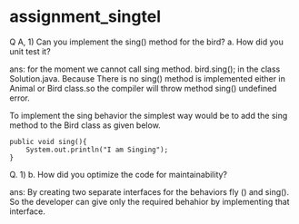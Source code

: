 # assignment_singtel

Q A, 1) Can you implement the sing() method for the bird?
a. How did you unit test it?

ans: 
for the moment we cannot call sing method. bird.sing(); in the class Solution.java. 
Because There is no sing() method is implemented either in Animal or Bird class.so the compiler will throw method sing() undefined error.

To implement the sing behavior the simplest way would be to add the
sing method to the Bird class as given below.

    public void sing(){
        System.out.println("I am Singing");
    }
	
Q. 1)
b. How did you optimize the code for maintainability?

ans:
By creating two separate interfaces for the behaviors fly () and sing(). So the developer can give only the required behahior by implementing that interface.

